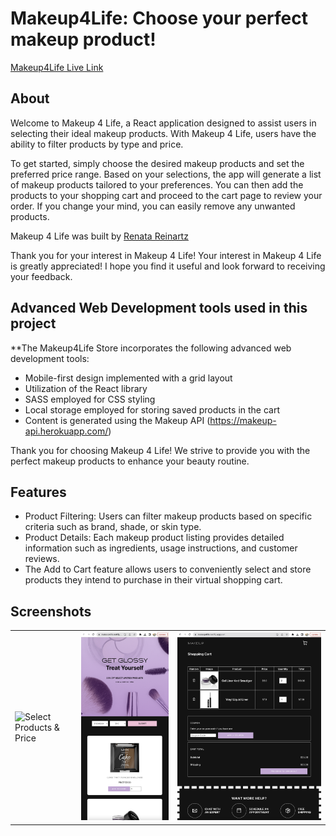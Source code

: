 # Makeup4Life: Choose your perfect makeup product!  

[Makeup4Life Live Link](https://makeup4life.netlify.app/)

## About

Welcome to Makeup 4 Life, a React application designed to assist users in selecting their ideal makeup products. With Makeup 4 Life, users have the ability to filter products by type and price.

To get started, simply choose the desired makeup products and set the preferred price range. Based on your selections, the app will generate a list of makeup products tailored to your preferences. You can then add the products to your shopping cart and proceed to the cart page to review your order. If you change your mind, you can easily remove any unwanted products.

Makeup 4 Life was built by [Renata Reinartz](https://github.com/renata1026)

Thank you for your interest in Makeup 4 Life!  Your interest in Makeup 4 Life is greatly appreciated! I hope you find it useful and look forward to receiving your feedback.

## Advanced Web Development tools used in this project

**The Makeup4Life Store  incorporates the following advanced web development tools:

* Mobile-first design implemented with a grid layout
* Utilization of the React library
* SASS employed for CSS styling
* Local storage employed for storing saved products in the cart
* Content is generated using the Makeup API (https://makeup-api.herokuapp.com/)

Thank you for choosing Makeup 4 Life! We strive to provide you with the perfect makeup products to enhance your beauty routine.


## Features

* Product Filtering: Users can filter makeup products based on specific criteria such as brand, shade, or skin type.
* Product Details: Each makeup product listing provides detailed information such as ingredients, usage instructions, and customer reviews.
* The Add to Cart feature allows users to conveniently select and store products they intend to purchase in their virtual shopping cart. 

## Screenshots


<table>
  <tr>
    <td><img src="./makeup-4-life-desktop.png" alt="Select Products & Price"></td>
    <td><img src="./makeup-4-life-mobile.png" alt="Mobile Responsive"></td>
    <td><img src="./makeup-4-life-cart.png" alt="Add to Cart"></td>
   </tr>
</table>

 




